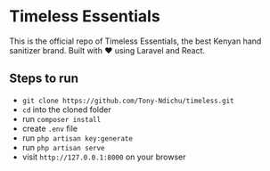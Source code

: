 # Timeless Essentials

This is the official repo of Timeless Essentials, the best Kenyan hand sanitizer brand.
Built with :heart: using Laravel and React.

## Steps to run

- `git clone https://github.com/Tony-Ndichu/timeless.git`
- `cd` into the cloned folder
- run `composer install`
- create `.env` file
- run `php artisan key:generate`
- run `php artisan serve`
- visit `http://127.0.0.1:8000` on your browser


